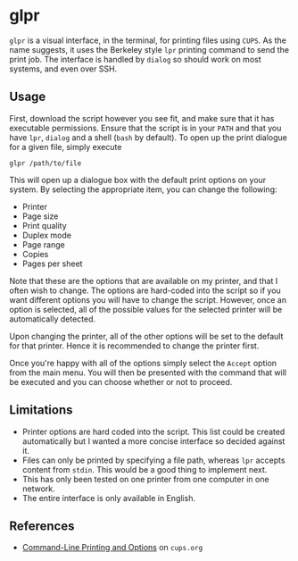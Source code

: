 # glpr

`glpr` is a visual interface, in the terminal, for printing files using `CUPS`.
As the name suggests, it uses the Berkeley style `lpr` printing command to send the print job.
The interface is handled by `dialog` so should work on most systems, and even over SSH.

## Usage

First, download the script however you see fit, and make sure that it has executable permissions.
Ensure that the script is in your `PATH` and that you have `lpr`, `dialog` and a shell (`bash` by default).
To open up the print dialogue for a given file, simply execute
```
glpr /path/to/file
```
This will open up a dialogue box with the default print options on your system.
By selecting the appropriate item, you can change the following:

* Printer
* Page size
* Print quality
* Duplex mode
* Page range
* Copies
* Pages per sheet

Note that these are the options that are available on my printer, and that I often wish to change.
The options are hard-coded into the script so if you want different options you will have to change the script.
However, once an option is selected, all of the possible values for the selected printer will be automatically detected.

Upon changing the printer, all of the other options will be set to the default for that printer.
Hence it is recommended to change the printer first.

Once you're happy with all of the options simply select the `Accept` option from the main menu.
You will then be presented with the command that will be executed and you can choose whether or not to proceed.

## Limitations

* Printer options are hard coded into the script.
This list could be created automatically but I wanted a more concise interface so decided against it.
* Files can only be printed by specifying a file path, whereas `lpr` accepts content from `stdin`.
This would be a good thing to implement next.
* This has only been tested on one printer from one computer in one network.
* The entire interface is only available in English.

## References
* [Command-Line Printing and Options](https://www.cups.org/doc/options.html) on `cups.org`
